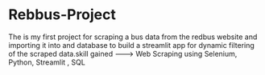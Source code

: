 # Rebbus-Project
The is my first project for scraping a bus data from the redbus website and importing it into and database to build a streamlit app for dynamic filtering of the scraped data.skill gained ---> Web Scraping using Selenium, Python, Streamlit , SQL
